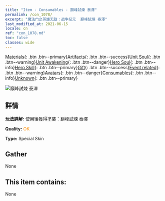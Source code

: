 ```yaml
---
title: "Item - Consumables - 巔峰試煉 泰澤"
permalink: /con_1078/
excerpt: "魔法门之英雄无敌：战争纪元  巔峰試煉 泰澤"
last_modified_at: 2021-06-15
locale: cn
ref: "con_1078.md"
toc: false
classes: wide
---
```

 [Materials](/ItemsCN/){: .btn .btn--primary}[Artifacts](/ItemsCN/Artifacts/){: .btn .btn--success}[Unit Soul](/ItemsCN/UnitSoul/){: .btn .btn--warning}[Unit Awakening](/ItemsCN/UnitAwakening/){: .btn .btn--danger}[Hero Soul](/ItemsCN/HeroSoul/){: .btn .btn--info}[Hero Skill](/ItemsCN/HeroSkill/){: .btn .btn--primary}[Gift](/ItemsCN/Gift/){: .btn .btn--success}[Event related](/ItemsCN/Events/){: .btn .btn--warning}[Avatars](/ItemsCN/Avatars/){: .btn .btn--danger}[Consumables](/ItemsCN/Consumables/){: .btn .btn--info}[Unknown](/ItemsCN/Unknown/){: .btn .btn--primary}

 ![巔峰試煉 泰澤](/images/h/h_Tazar2.jpg)

## 詳情
 **玩法詳解:** 使用後獲得塗裝：巔峰試煉 泰澤

 **Quality:** <span style="color: #FF8C00">OK</span>

 **Type:** Special Skin

## Gather

  None

## This item contains:

  None

